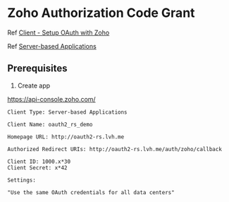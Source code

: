 # Zoho Authorization Code Grant

Ref [Client - Setup OAuth with Zoho](https://www.zoho.com/accounts/protocol/oauth-setup.html)

Ref [Server-based Applications](https://www.zoho.com/accounts/protocol/oauth/web-server-applications.html)

## Prerequisites

1. Create app

https://api-console.zoho.com/

```
Client Type: Server-based Applications

Client Name: oauth2_rs_demo

Homepage URL: http://oauth2-rs.lvh.me

Authorized Redirect URIs: http://oauth2-rs.lvh.me/auth/zoho/callback
```

```
Client ID: 1000.x*30
Client Secret: x*42
```

```
Settings:

"Use the same OAuth credentials for all data centers"
```
